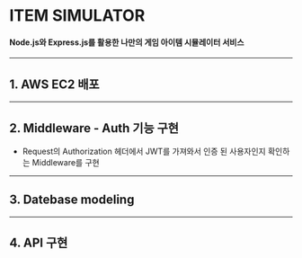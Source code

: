 
# ITEM SIMULATOR

#### Node.js와 Express.js를 활용한 나만의 게임 아이템 시뮬레이터 서비스

---

## 1. AWS EC2 배포

---

## 2. Middleware - Auth 기능 구현

- Request의 Authorization 헤더에서 JWT를 가져와서 인증 된 사용자인지 확인하는 Middleware를 구현

---

## 3. Datebase modeling


---

## 4. API 구현
